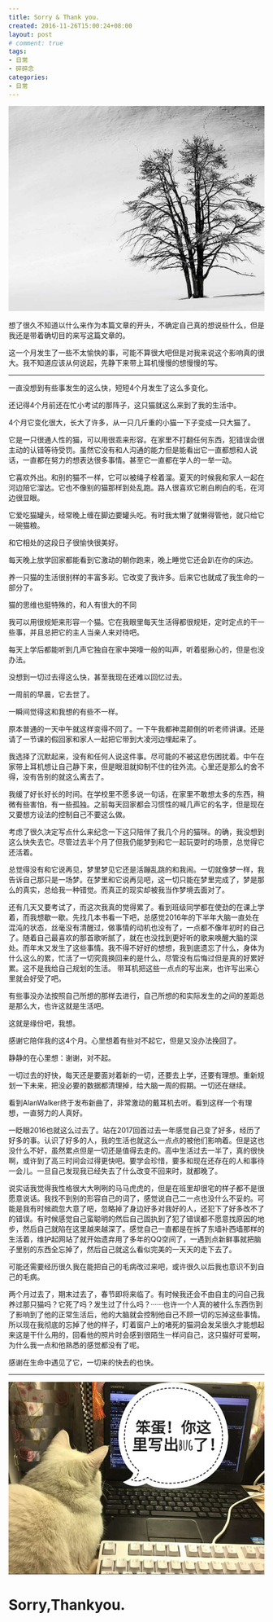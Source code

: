 ```yaml
---
title: Sorry & Thank you.
created: 2016-11-26T15:00:24+08:00
layout: post
# comment: true
tags:
- 日常
- 碎碎念
categories:
- 日常
---
```


<div style="text-align:center">
  <img src="images/snow.jpg" alt="Snow" title="Snow">
</div>

想了很久不知道以什么来作为本篇文章的开头，不确定自己真的想说些什么，但是我还是带着确切目的来写这篇文章的。

这一个月发生了一些不太愉快的事，可能不算很大吧但是对我来说这个影响真的很大。我不知道应该从何说起，先静下来带上耳机慢慢的想慢慢的写。

<!--more-->

------

一直没想到有些事发生的这么快，短短4个月发生了这么多变化。

还记得4个月前还在忙小考试的那阵子，这只猫就这么来到了我的生活中。

4个月它变化很大，长大了许多，从一只几斤重的小猫一下子变成一只大猫了。

它是一只很通人性的猫，可以用很乖来形容。在家里不打翻任何东西，犯错误会很主动的认错等待受罚。虽然它没有和人沟通的能力但是能看出它一直都想和人说话，一直都在努力的想表达很多事情。甚至它一直都在学人的一举一动。

它喜欢外出。和别的猫不一样，它可以被绳子栓着溜。夏天的时候我和家人一起在河边陪它溜达。它也不像别的猫那样到处乱跑。路人很喜欢它刷白刷白的毛，在河边很显眼。

它爱吃猫罐头，经常晚上缠在脚边要罐头吃。有时我太懒了就懒得管他，就只给它一碗猫粮。

和它相处的这段日子很愉快很美好。

每天晚上放学回家都能看到它激动的朝你跑来，晚上睡觉它还会趴在你的床边。

养一只猫的生活很别样的丰富多彩。它改变了我许多。后来它也就成了我生命的一部分了。

猫的思维也挺特殊的，和人有很大的不同

我可以用很规矩来形容一个猫。它在我眼里每天生活得都很规矩，定时定点的干一些事，并且总把它的主人当亲人来对待吧。

每天上学后都能听到几声它独自在家中哭嚎一般的叫声，听着挺揪心的，但是也没办法。

没想到一切过去得这么快，甚至我现在还难以回忆过去。

一周前的早晨，它去世了。

一瞬间觉得这和我想的有些不一样。

原本普通的一天中午就这样变得不同了。一下午我都神混颠倒的听老师讲课。还是请了一节课的假回家和家人一起把它带到大凌河边埋起来了。

我选择了沉默起来，没有和任何人说这件事。尽可能的不被这悲伤困扰着。中午在家带上耳机想让自己静下来，但是眼泪就抑制不住的往外流。心里还是那么的舍不得，没有告别的就这么离去了。

我缓了好长好长的时间。在学校里不愿多说一句话，在家里不敢想太多的东西，稍微有些害怕，有一些孤独。之前每天回家都会习惯性的喊几声它的名字，但是现在又要想方设法的控制自己不要这么做。


考虑了很久决定写点什么来纪念一下这只陪伴了我几个月的猫咪。的确，我没想到这么快失去它。尽管过去半个月了但我仍能梦到和它一起玩耍时的场景，总觉得它还活着。

总觉得没有和它说再见，梦里梦见它还是活蹦乱跳的和我闹。一切就像梦一样，我告诉自己那只是一场梦。在梦里和它说再见吧，这一切只能在梦里完成了，梦是那么的真实，总给我一种错觉。而真正的现实却被我当作梦境去面对了。

还有几天又要考试了，而这次我真的觉得累了。看到班级同学都在使劲的在课上学着，而我想歇一歇。先找几本书看一下吧，总感觉2016年的下半年大脑一直处在混沌的状态，丝毫没有清醒过，做事情的动机也没有了，一点都不像年初时的自己了。随着自己最喜欢的那首歌听腻了，就在也没找到更好听的歌来唤醒大脑的深处。而年末又发生了这些事情。我不得不好好的想想，我到底遗忘了什么，身体为什么这么的累，忙活了一切究竟换回来的是什么，尽管没有后悔过但是真的好累好累。这不是我给自己规划的生活。
带耳机把这些一点点的写出来，也许写出来心里就会好受了吧。

有些事没办法按照自己所想的那样去进行，自己所想的和实际发生的之间的差距总是那么大，也许这就是生活吧。

这就是缘份吧，我想。

感谢它陪伴我的这4个月。心里想着有些对不起它，但是又没办法挽回了。

静静的在心里想：谢谢，对不起。

一切过去的好快，每天还是要面对着新的一切，还要去上学，还要有理想。重新规划一下未来，把没必要的数据都清理掉，给大脑一周的假期。一切还在继续。

看到AlanWalker终于发布新曲了，非常激动的戴耳机去听。看到这样一个有理想，一直努力的人真好。

一眨眼2016也就这么过去了。站在2017回首过去一年感觉自己变了好多，经历了好多的事。认识了好多的人，我的生活也就这么一点点的被他们影响着。但是这也没什么不好，虽然累点但是一切还是值得去走的。高中生活过去一半了，真的很快啊，或许到了高三时间会过得更快吧。要学会珍惜，要多和现在还存在的人和事待一会儿。一旦自己发现我已经失去了什么改变不回来时，就都晚了。

说实话我觉得我性格很大大咧咧的马马虎虎的，但是在班里却很宅的样子都不是很愿意说话。我找不到别的形容自己的词了，感觉说自己二一点也没什么不妥的。可能是我有时候疏忽大意了吧，忽略掉了身边好多对我好的人，还犯下了好多改不了的错误。有时候感觉自己蛮聪明的然后自己固执到了犯了错误都不愿意找原因的地步，然后自己就陷在这里越来越深了。感觉自己一直都是在拆了东墙补西墙那样的生活着，维护起网站了就开始遗弃用了多年的QQ空间了，一遇到点新鲜事就把脑子里别的东西全忘掉了，然后自己就这么看似完美的一天天的走下去了。  

可能还需要经历很久我在能把自己的毛病改过来吧，或许很久以后我也意识不到自己的毛病。

两个月过去了，期末过去了，春节即将来临了。有时候我还会不由自主的问自己我养过那只猫吗？它死了吗？发生过了什么吗？······也许一个人真的被什么东西伤到了影响到了他的正常生活后，他的大脑就会控制他自己不顾一切的忘掉这些事情。所以现在我彻底的忘掉了他的样子，盯着窗户上的堵死的猫洞会发呆很久才能想起来这是干什么用的，回看他的照片时会感到很陌生一样问自己，这只猫好可爱啊，为什么我一点和他熟悉的感觉都没有了呢。

感谢在生命中遇见了它，一切来的快去的也快。

------

![](images/thankyou.jpg)

# Sorry,Thankyou.
